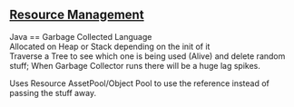 ## [Resource Management](https://www.youtube.com/watch?v=mEXCabDeGpg&list=PLtrSb4XxIVbp8AKuEAlwNXDxr99e3woGE&index=13)
Java == Garbage Collected Language  
Allocated on Heap or Stack depending on the init of it  
Traverse a Tree to see which one is being used (Alive) and delete random stuff; When Garbage Collector runs
there will be a huge lag spikes.

Uses Resource AssetPool/Object Pool to use the reference instead of passing the stuff away.
